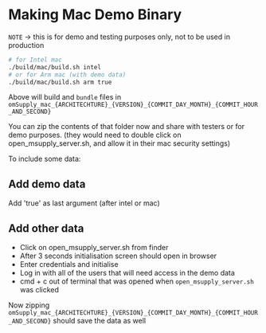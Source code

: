 # Making Mac Demo Binary

`NOTE` -> this is for demo and testing purposes only, not to be used in production

```bash
# for Intel mac
./build/mac/build.sh intel 
# or for Arm mac (with demo data)
./build/mac/build.sh arm true
```

Above will build and `bundle` files in `omSupply_mac_{ARCHITECHTURE}_{VERSION}_{COMMIT_DAY_MONTH}_{COMMIT_HOUR_AND_SECOND}`

You can zip the contents of that folder now and share with testers or for demo purposes. (they would need to double click on open_msupply_server.sh, and allow it in their mac security settings)

To include some data:

## Add demo data

Add 'true' as last argument (after intel or mac)

## Add other data

* Click on open_msupply_server.sh from finder
* After 3 seconds initialisation screen should open in browser
* Enter credentials and initialise
* Log in with all of the users that will need access in the demo data
* cmd + c out of terminal that was opened when `open_msupply_server.sh` was clicked

Now zipping `omSupply_mac_{ARCHITECHTURE}_{VERSION}_{COMMIT_DAY_MONTH}_{COMMIT_HOUR_AND_SECOND}` should save the data as well